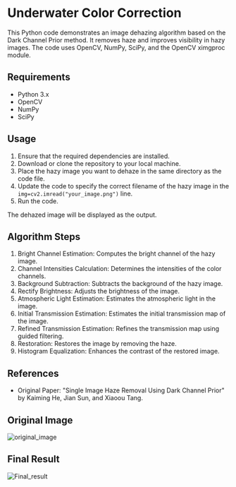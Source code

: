 # Underwater Color Correction 

This Python code demonstrates an image dehazing algorithm based on the Dark Channel Prior method. It removes haze and improves visibility in hazy images. The code uses OpenCV, NumPy, SciPy, and the OpenCV ximgproc module.

## Requirements

- Python 3.x
- OpenCV
- NumPy
- SciPy

## Usage

1. Ensure that the required dependencies are installed.
2. Download or clone the repository to your local machine.
3. Place the hazy image you want to dehaze in the same directory as the code file.
4. Update the code to specify the correct filename of the hazy image in the `img=cv2.imread("your_image.png")` line.
5. Run the code.

The dehazed image will be displayed as the output.

## Algorithm Steps

1. Bright Channel Estimation: Computes the bright channel of the hazy image.
2. Channel Intensities Calculation: Determines the intensities of the color channels.
3. Background Subtraction: Subtracts the background of the hazy image.
4. Rectify Brightness: Adjusts the brightness of the image.
5. Atmospheric Light Estimation: Estimates the atmospheric light in the image.
6. Initial Transmission Estimation: Estimates the initial transmission map of the image.
7. Refined Transmission Estimation: Refines the transmission map using guided filtering.
8. Restoration: Restores the image by removing the haze.
9. Histogram Equalization: Enhances the contrast of the restored image.

## References

- Original Paper: "Single Image Haze Removal Using Dark Channel Prior" by Kaiming He, Jian Sun, and Xiaoou Tang.




<h2> Original Image </h2>

![original_image](https://user-images.githubusercontent.com/120055921/213677159-a9eb921a-2169-47e2-858d-052010d1ffc8.jpeg)
<br>
<h2> Final Result</h2> 

![Final_result](https://user-images.githubusercontent.com/120055921/214812005-7d28f402-7fb9-447e-9e18-dae6c1c9ea0e.jpeg)

